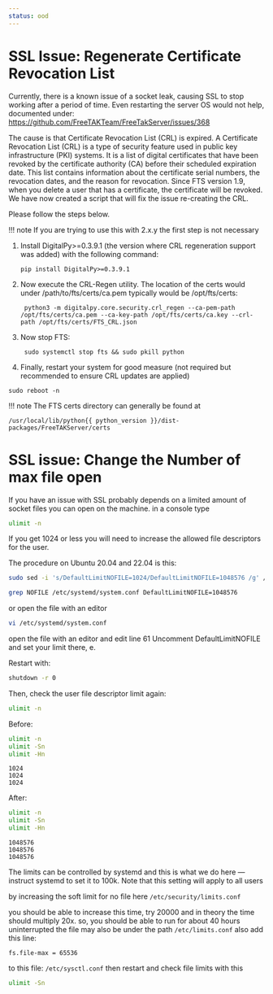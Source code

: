 ```yaml
---
status: ood
---
```


# SSL Issue: Regenerate Certificate Revocation List
Currently, there is a known issue of a socket leak, causing SSL to stop working after a period of time.
Even restarting the server OS would not help,
documented under: <https://github.com/FreeTAKTeam/FreeTakServer/issues/368>

The cause is that  Certificate Revocation List (CRL) is expired.
A Certificate Revocation List (CRL) is a type of security feature used in public key infrastructure (PKI) systems.
It is a list of digital certificates that have been revoked by the certificate authority (CA) before their scheduled expiration date.
This list contains information about the certificate serial numbers, the revocation dates, and the reason for revocation.
Since FTS version 1.9, when you delete a user that has a certificate, the certificate will be revoked.
We have now created a script that will fix the issue re-creating the CRL.

Please follow the steps below.

!!! note
    If you are trying to use this with 2.x.y the first step is not necessary

1. Install DigitalPy>=0.3.9.1 (the version where CRL regeneration support was added) with the following command:
    ```shell
    pip install DigitalPy>=0.3.9.1
    ```
2. Now execute the CRL-Regen utility. The location of the certs would under /path/to/fts/certs/ca.pem typically would be /opt/fts/certs:
    ```shell
     python3 -m digitalpy.core.security.crl_regen --ca-pem-path /opt/fts/certs/ca.pem --ca-key-path /opt/fts/certs/ca.key --crl-path /opt/fts/certs/FTS_CRL.json
    ```
3. Now stop FTS:
    ```shell
     sudo systemctl stop fts && sudo pkill python
    ```
4. Finally, restart your system for good measure (not required but recommended to ensure CRL updates are applied)
```shell
sudo reboot -n
```

!!! note
    The FTS certs directory can generally be found at
```shell
/usr/local/lib/python{{ python_version }}/dist-packages/FreeTAKServer/certs
```

# SSL issue: Change the Number of max file open
If you have an issue with SSL probably depends on a limited amount of socket files you can open on the machine.
in a console type

```bash
ulimit -n
```
If you get 1024 or less you will need to increase the allowed file descriptors for the user.

The procedure on Ubuntu 20.04 and 22.04 is this:

```bash
sudo sed -i 's/DefaultLimitNOFILE=1024/DefaultLimitNOFILE=1048576 /g' /etc/systemd/system.conf
```


```bash
grep NOFILE /etc/systemd/system.conf DefaultLimitNOFILE=1048576
```
or
open the file with an editor
```bash
vi /etc/systemd/system.conf
```

open the file with an editor and edit line 61
Uncomment DefaultLimitNOFILE and set your limit there, e.

Restart with:

```bash
shutdown -r 0
```
Then, check the user file descriptor limit again:

```bash
ulimit -n
```

Before:

```bash
ulimit -n
ulimit -Sn
ulimit -Hn
```
```text
1024
1024
1024
```

After:

```bash
ulimit -n
ulimit -Sn
ulimit -Hn
```
```text
1048576
1048576
1048576
```

The limits can be controlled by systemd and this is what we do here 
— instruct systemd to set it to 100k.
Note that this setting will apply to all users

by increasing the soft limit for no file here
`/etc/security/limits.conf`

you should be able to increase this time, 
try 20000 and in theory the time should multiply 20x.
so, you should be able to run for about 40 hours uninterrupted
the file may also be under the path `/etc/limits.conf`
also add this line:

```text
fs.file-max = 65536
```
to this file: `/etc/sysctl.conf`
then restart and check file limits with this

```bash
ulimit -Sn
```
